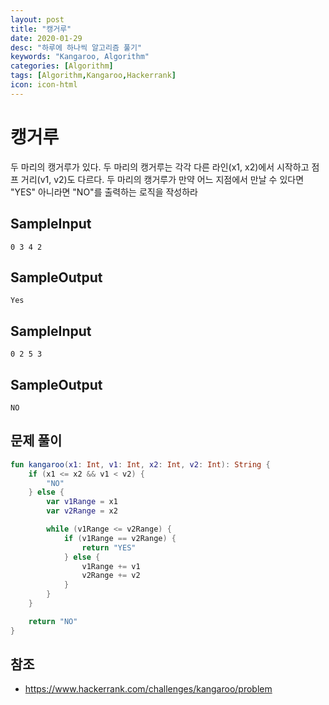 ```yaml
---
layout: post
title: "캥거루"
date: 2020-01-29
desc: "하루에 하나씩 알고리즘 풀기"
keywords: "Kangaroo, Algorithm"
categories: [Algorithm]
tags: [Algorithm,Kangaroo,Hackerrank]
icon: icon-html
---
```


# 캥거루

두 마리의 캥거루가 있다. 두 마리의 캥거루는 각각 다른 라인(x1, x2)에서 시작하고 점프 거리(v1, v2)도 다르다. 두 마리의 캥거루가 만약 어느 지점에서 만날 수 있다면 "YES" 아니라면 "NO"를 출력하는 로직을 작성하라

## SampleInput
```
0 3 4 2
```

## SampleOutput
```
Yes
```

## SampleInput
```
0 2 5 3
```

## SampleOutput
```
NO
```

## 문제 풀이
```kotlin
fun kangaroo(x1: Int, v1: Int, x2: Int, v2: Int): String {
    if (x1 <= x2 && v1 < v2) {
        "NO"
    } else {
        var v1Range = x1
        var v2Range = x2

        while (v1Range <= v2Range) {
            if (v1Range == v2Range) {
                return "YES"
            } else {
                v1Range += v1
                v2Range += v2
            }
        }
    }

    return "NO"
}
```

## 참조
* https://www.hackerrank.com/challenges/kangaroo/problem